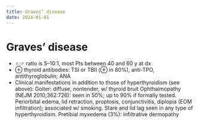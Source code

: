 ```yaml
---
title: Graves’ disease
date: 2024-01-01
---
```

# Graves’ disease


* ♀:♂ ratio is 5–10:1, most Pts between 40 and 60 y at dx
* ⊕ thyroid antibodies: TSI or TBII (⊕ in 80%), anti-TPO, antithyroglobulin; ANA
* Clinical manifestations in addition to those of hyperthyroidism (see above):
Goiter: diffuse, nontender, w/ thyroid bruit
Ophthalmopathy (NEJM 2010;362:726): seen in 50%; up to 90% if formally tested. Periorbital edema, lid retraction, proptosis, conjunctivitis, diplopia (EOM infiltration); associated w/ smoking. Stare and lid lag seen in any type of hyperthyroidism.
Pretibial myxedema (3%): infiltrative dermopathy
